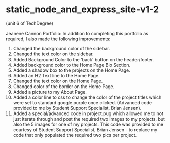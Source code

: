 # static_node_and_express_site-v1-2
(unit 6 of TechDegree)

Jeanene Cannon Portfolio:
In addition to completing this portfolio as required, I also made the following improvements: 
1. Changed the background color of the sidebar.
2. Changed the text color on the sidebar.
3. Added Background Color to the 'back' button on the header/footer.
4. Added background color to the Home Page Bio Section.
5. Added a shadow box to the projects on the Home Page.
6. Added an H2 Text line to the Home Page.
7. Changed the text color on the Home Page.
8. Changed color of the border on the Home Page.
9. Added a picture to my About Page.
10. Added a color line to css to change the color of the project titles which were set to standard google purple once clicked. (Advanced code provided to me by Student Support Specialist, Brian Jensen).
11. Added a special/advanced code in project.pug which allowed me to not just iterate through and post the required two images to my projects, but also the 5 images for one of my projects. This code was provided to me courtesy of Student Support Specialist, Brian Jensen - to replace my code that only populated the required two pics per project.

